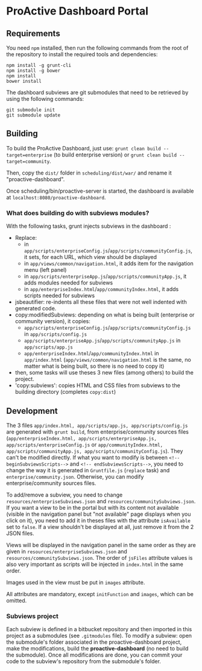# ProActive Dashboard Portal

## Requirements

You need `npm` installed, then run the following commands from the root of the repository to install the required tools and dependencies:
```
npm install -g grunt-cli
npm install -g bower
npm install
bower install
```

The dashboard subviews are git submodules that need to be retrieved by using the following commands:
```
git submodule init
git submodule update
```

## Building

To build the ProActive Dashboard, just use: `grunt clean build --target=enterprise` (to build enterprise version) or `grunt clean build --target=community`.

Then, copy the `dist/` folder in `scheduling/dist/war/` and rename it "proactive-dashboard".

Once scheduling/bin/proactive-server is started, the dashboard is available at `localhost:8080/proactive-dashboard`.

### What does building do with subviews modules?

With the following tasks, grunt injects subviews in the dashboard :
* Replace:  
  * in `app/scripts/enterpriseConfig.js`/`app/scripts/communityConfig.js`, it sets, for each URL, which view should be displayed
  * in `app/views/common/navigation.html`, it adds item for the navigation menu (left panel)
  * in `app/scripts/enterpriseApp.js`/`app/scripts/communityApp.js`, it adds modules needed for subviews
  * in `app/enterpriseIndex.html`/`app/communityIndex.html`, it adds scripts needed for subviews
* jsbeautifier: re-indents all these files that were not well indented with generated code.
* copy:modifiedSubviews: depending on what is being built (enterprise or community version), it copies:
  * `app/scripts/enterpriseConfig.js`/`app/scripts/communityConfig.js` in `app/scripts/config.js` 
  * `app/scripts/enterpriseApp.js`/`app/scripts/communityApp.js` in `app/scripts/app.js` 
  * `app/enterpriseIndex.html`/`app/communityIndex.html` in `app/index.html` 
  (`app/views/common/navigation.html` is the same, no matter what is being built, so there is no need to copy it)
* then, some tasks will use theses 3 new files (among others) to build the project.
* 'copy:subviews': copies HTML and CSS files from subviews to the building directory (completes `copy:dist`)

## Development

The 3 files `app/index.html, app/scripts/app.js, app/scripts/config.js` are generated with `grunt build`, from enterprise/community sources files (`app/enterpriseIndex.html, app/scripts/enterpriseApp.js, app/scripts/enterpriseConfig.js` or `app/communityIndex.html, app/scripts/communityApp.js, app/scripts/communityConfig.js`). They can't be modified directly. If what you want to modify is between `<!-- beginSubviewsScripts-->` and `<!-- endSubviewsScripts-->`, you need to change the way it is generated in `Gruntfile.js` (`replace` task) and `enterprise/community.json`. Otherwise, you can modify enterprise/community sources files.

To add/remove a subview, you need to change `resources/enterpriseSubviews.json` and `resources/communitySubviews.json`. If you want a view to be in the portal but with its content not available (visible in the navigation panel but "not available" page displays when you click on it), you need to add it in theses files with the attribute `isAvailable` set to `false`. If a view shouldn't be displayed at all, just remove it from the 2 JSON files. 

Views will be displayed in the navigation panel in the same order as they are given in `resources/enterpriseSubviews.json` and `resources/communitySubviews.json`. The order of `jsFiles` attribute values is also very important as scripts will be injected in `index.html` in the same order.

Images used in the view must be put in `images` attribute.

All attributes are mandatory, except `initFunction` and `images`, which can be omitted.

### Subviews project

Each subview is defined in a bitbucket repository and then imported in this project as a submodules (see `.gitmodules` file).
To modify a subview: open the submodule's folder associated in the proactive-dashboard project, make the modifications, build the **proactive-dashboard** (no need to build the submodule). Once all modifications are done, you can commit your code to the subview's repository from the submodule's folder. 

